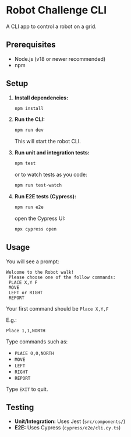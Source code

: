 # Robot Challenge CLI

A CLI app to control a robot on a grid.

## Prerequisites

- Node.js (v18 or newer recommended)
- npm

## Setup

1. **Install dependencies:**

   ```sh
   npm install
   ```
2. **Run the CLI:**

   ```sh
   npm run dev
   ```

   This will start the robot CLI.
3. **Run unit and integration tests:**

   ```sh
   npm test
   ```

   or to watch tests as you code:

   ```sh
   npm run test-watch
   ```
4. **Run E2E tests (Cypress):**

   ```sh
   npm run e2e
   ```

   open the Cypress UI:

   ```sh
   npx cypress open
   ```

## Usage

You will see a prompt:

```
Welcome to the Robot walk!
 Please choose one of the follow commands:
 PLACE X,Y F
 MOVE
 LEFT or RIGHT
 REPORT
```

Your first command should be `Place X,Y,F`

E.g.:
```
Place 1,1,NORTH
```
Type commands such as:

- `PLACE 0,0,NORTH`
- `MOVE`
- `LEFT`
- `RIGHT`
- `REPORT`

Type `EXIT` to quit.

## Testing

- **Unit/Integration:** Uses Jest (`src/components/`)
- **E2E:** Uses Cypress (`cypress/e2e/cli.cy.ts`)
